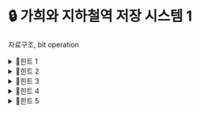 # 🔒 가희와 지하철역 저장 시스템 1
자료구조, bit operation
<details>
<summary>🔑힌트 1</summary>
제한을 잘 읽어보세요.
</details>
<details>
<summary>🔑힌트 2</summary>
모든 U 요청에 나타난 특징의 종류는 9개 이하라는 조건은 무엇을 의미할까요?
</details>
<details>
<summary>🔑힌트 3</summary>
어떤 역이 A, B, C의 특징을 가지고 있어요. 저는 특징 A, C를 모두 가진 역을 찾으려고 해요.
어떻게 찾으면 될까요? bit 연산에서는 어떻게 하면 될까요?
</details>
<details>
<summary>🔑힌트 4</summary>
2의 9승은 얼마인가요?
</details>
<details>
<summary>🔑힌트 5</summary>
쿼리에서 유효한 키워드는 최대 몇 개인가요? U 업데이트에 나오지 않은 것은 어떻게 처리하면 될까요?
</details>